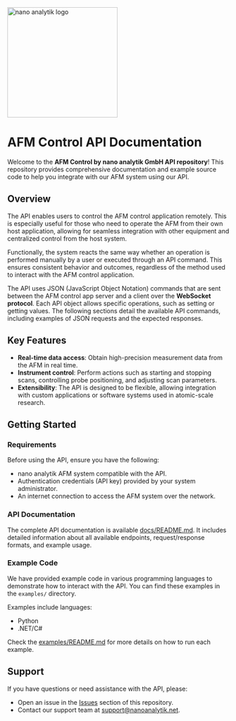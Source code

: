 <img src="https://www.nanoanalytik.net/wp-content/themes/nanoanalytik/img/Logo_nav.svg" alt="nano analytik logo" width="250">

# AFM Control API Documentation

Welcome to the **AFM Control by nano analytik GmbH API repository**! This repository provides comprehensive documentation and example source code to help you integrate with our AFM system using our API.

## Overview

The API enables users to control the AFM control application remotely. This is especially useful for those who need to operate the AFM from their own host application, allowing for seamless integration with other equipment and centralized control from the host system. 

Functionally, the system reacts the same way whether an operation is performed manually by a user or executed through an API command. This ensures consistent behavior and outcomes, regardless of the method used to interact with the AFM control application. 

The API uses JSON (JavaScript Object Notation) commands that are sent between the AFM control app server and a client over the **WebSocket protocol**. Each API object allows specific operations, such as setting or getting values. The following sections detail the available API commands, including examples of JSON requests and the expected responses. 

## Key Features

- **Real-time data access**: Obtain high-precision measurement data from the AFM in real time.
- **Instrument control**: Perform actions such as starting and stopping scans, controlling probe positioning, and adjusting scan parameters.
- **Extensibility**: The API is designed to be flexible, allowing integration with custom applications or software systems used in atomic-scale research.

## Getting Started

### Requirements

Before using the API, ensure you have the following:

- nano analytik AFM system compatible with the API.
- Authentication credentials (API key) provided by your system administrator.
- An internet connection to access the AFM system over the network.

### API Documentation

The complete API documentation is available [docs/README.md](./docs/README.md). It includes detailed information about all available endpoints, request/response formats, and example usage.

### Example Code

We have provided example code in various programming languages to demonstrate how to interact with the API. You can find these examples in the `examples/` directory.

Examples include languages:

- Python
- .NET/C#

Check the [examples/README.md](./examples/README.md) for more details on how to run each example.

## Support

If you have questions or need assistance with the API, please:

- Open an issue in the [Issues](https://github.com/nanoanalytik/nano_analytik/issues) section of this repository.
- Contact our support team at [support@nanoanalytik.net](mailto:support@nanoanalytik.net).
